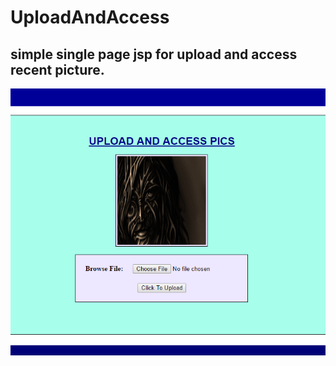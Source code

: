 # UploadAndAccess
## simple single page jsp for upload and access recent picture.
![alt tag](https://github.com/Deepak5j/UploadAndAccess/blob/master/scrShot.PNG "ScreenShot")
